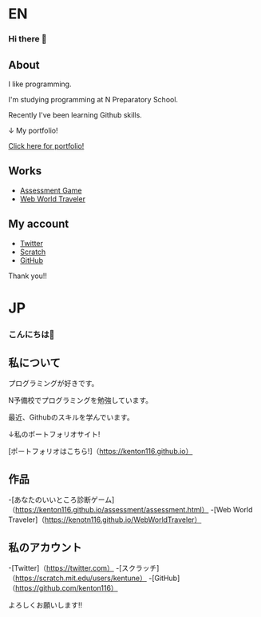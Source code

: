 # EN

### Hi there 👋

## About

I like programming.

I'm studying programming at N Preparatory School.

Recently I've been learning Github skills.

↓ My portfolio!

[Click here for portfolio!](https://kenton116.github.io)

## Works

- [Assessment Game](https://kenton116.github.io/assessment/assessment.html)
- [Web World Traveler](https://kenotn116.github.io/WebWorldTraveler)

## My account

- [Twitter](https://twitter.com)
- [Scratch](https://scratch.mit.edu/users/kentune)
- [GitHub](https://github.com/kenton116)

Thank you!!

# JP

### こんにちは👋

## 私について

プログラミングが好きです。

N予備校でプログラミングを勉強しています。

最近、Githubのスキルを学んでいます。

↓私のポートフォリオサイト!

[ポートフォリオはこちら!]（https://kenton116.github.io）

## 作品

-[あなたのいいところ診断ゲーム]（https://kenton116.github.io/assessment/assessment.html）
-[Web World Traveler]（https://kenotn116.github.io/WebWorldTraveler）

## 私のアカウント

-[Twitter]（https://twitter.com）
-[スクラッチ]（https://scratch.mit.edu/users/kentune）
-[GitHub]（https://github.com/kenton116）

よろしくお願いします!!
